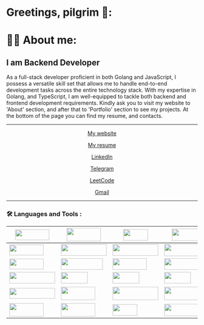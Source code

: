 
# Greetings, pilgrim 🤘:

<h1> 
    👩‍💻 About me: 
</h1>
<h2>I am Backend Developer</h2>
<p> As a full-stack developer proficient in both Golang and JavaScript, I possess a versatile skill set that allows me to handle end-to-end development tasks across the entire technology stack. With my expertise in Golang, and TypeScript, I am well-equipped to tackle both backend and frontend development requirements. Kindly ask you to visit my website to 'About' section, and after that to 'Portfolio' section to see my projects. At the bottom of the page you can find my resume, and contacts. </p>

<div align="center">
 <hr>
     <p> <a href="https://werniq.github.io/"> My website </a> </p>
     <p> <a href="https://github.com/werniq/my-resume/blob/main/GoDeveloperResume.pdf"> My resume  </a> </p>
     <p> <a href="https://www.linkedin.com/in/oleksandr-matviienko-4a7b16248"/> LinkedIn </a> </p>
     <p> <a href="https://telegram.me/usioa"> Telegram </a> </p> 
     <p> <a href="https://leetcode.com/qniwwwerss/"> LeetCode </a> </p>
     <p> <a href="mailto:qniwwwersss@gmail.com"> Gmail </a>

  <hr>
 </div>

  
### :hammer_and_wrench: Languages and Tools :

| <img src="https://img.shields.io/badge/-FrontEnd-orange" width=90 height=28 /> | <img src="https://img.shields.io/badge/-JavaScript-blueviolet" width=90 height=35 /> | <img src="https://img.shields.io/badge/-React-crimson" width=65 height=30 /> | <img src="https://img.shields.io/badge/-HTML/CSS-adf5ff" width=110 height=32 /> |  <img src="https://img.shields.io/badge/-Flutter-f1d302" width=90 height=32 />  |
| ------------- | ------------------- | ----------------| ----------------|  ----------------|
| <img src="https://img.shields.io/badge/-BackEnd-orange" width=90 height=28 />  | <img src="https://img.shields.io/badge/-Golang(Chi, Gin)-blueviolet" width=120 height=30 />    | <img src="https://img.shields.io/badge/-Python(Django)-crimson" width=120 height=30 />  | <img src="https://img.shields.io/badge/-TypeScript-adf5ff" width=110 height=32 /> |
| <img src="https://img.shields.io/badge/-BlockChain-orange" width=90 height=28 /> | <img src="https://img.shields.io/badge/-GoEthereum-blueviolet" width=110 height=30 /> | <img src="https://img.shields.io/badge/-Hardhat-crimson" width=90 height=30 /> |  <img src="https://img.shields.io/badge/-Solidity-adf5ff" width=90 height=30 /> |  <img src="https://img.shields.io/badge/-Truffle-f1d302" width=90 height=30 /> | | ----------------- | ----------------- |-----------------| ----------------| ----------------| ----------------| ----------------|      
<img src="https://img.shields.io/badge/-DevOpsTools-orange" width=120 height=30 /> | <img src="https://img.shields.io/badge/-Docker-blueviolet" width=70 height=30 /> |  <img src="https://img.shields.io/badge/-Jenkins-crimson" width=70 height=30 /> |  <img src="https://img.shields.io/badge/-Gitlab-adf5ff" width=70 height=30 /> |
| <img src="https://img.shields.io/badge/-Additional Tools-orange" width=120 height=28 /> | <img src="https://img.shields.io/badge/-AWS, GIT-blueviolet" width=90 height=35 /> | <img src="https://img.shields.io/badge/-Melody, GORM-crimson" width=120 height=35 />  |  <img src="https://img.shields.io/badge/-Cloud,NO-SQL,Relational DB-adf5ff" width=150 height=35 /> |   <img src="https://img.shields.io/badge/-Unit, Behavioral Testing-f1d302" width=165 height=40 /> | 
| <img src="https://img.shields.io/badge/-Tools-orange" width=90 height=35 /> | <img src="https://img.shields.io/badge/-GoLand-blueviolet" width=90 height=35 /> | <img src="https://img.shields.io/badge/-Notion-crimson" width=65 height=30 /> | <img src="https://img.shields.io/badge/-Coolors.co-adf5ff" width=110 height=32 /> | <img src="https://img.shields.io/badge/-Postman-f1d302" width=90 height=30 /> |
 
### 
